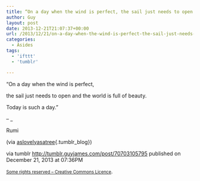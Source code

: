 ```yaml
---
title: “On a day when the wind is perfect, the sail just needs to open and the world is full of…”
author: Guy
layout: post
date: 2013-12-21T21:07:37+00:00
url: /2013/12/21/on-a-day-when-the-wind-is-perfect-the-sail-just-needs-to-open-and-the-world-is-full-of/
categories:
  - Asides
tags:
  - 'ifttt'
  - 'tumblr'

---
```

“On a day when the wind is perfect,
  
the sail just needs to open and the world is full of beauty.
  
Today is such a day.”

&#8211; _</p> 

<span>Rumi</span>

(via [aslovelyasatree][1]{.tumblr_blog})

</em>

via tumblr http://tumblr.guyjames.com/post/70703105795 published on December 21, 2013 at 07:36PM

<small><a href="https://creativecommons.org/licenses/by-nc/3.0/" target="_blank">Some rights reserved &#8211; Creative Commons Licence</a></small>.

 [1]: http://aslovelyasatree.tumblr.com/